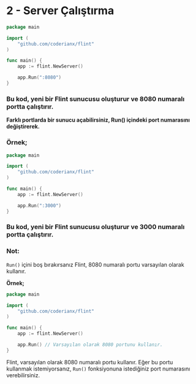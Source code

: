 # 2 - Server Çalıştırma

```go
package main

import (
    "github.com/coderianx/flint"
)

func main() {
    app := flint.NewServer()

    app.Run(":8080")
}
```
### Bu kod, yeni bir Flint sunucusu oluşturur ve 8080 numaralı portta çalıştırır.

**Farklı portlarda bir sunucu açabilirsiniz, Run() içindeki port numarasını değiştirerek.**

### Örnek;

```go
package main

import (
    "github.com/coderianx/flint"
)

func main() {
    app := flint.NewServer()

    app.Run(":3000")
}
```
### Bu kod, yeni bir Flint sunucusu oluşturur ve 3000 numaralı portta çalıştırır.

### Not:
`Run()` içini boş bırakırsanız Flint, 8080 numaralı portu varsayılan olarak kullanır.

**Örnek;**
```go
package main

import (
    "github.com/coderianx/flint"
)

func main() {
    app := flint.NewServer()

    app.Run() // Varsayılan olarak 8080 portunu kullanır.
}
```

Flint, varsayılan olarak 8080 numaralı portu kullanır. Eğer bu portu kullanmak istemiyorsanız, `Run()` fonksiyonuna istediğiniz port numarasını verebilirsiniz.